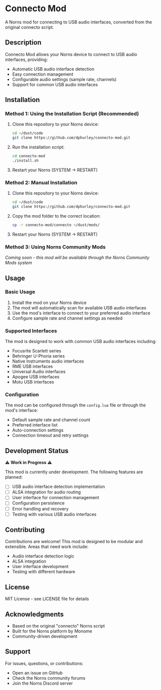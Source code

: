 # Connecto Mod

A Norns mod for connecting to USB audio interfaces, converted from the original connecto script.

## Description

Connecto Mod allows your Norns device to connect to USB audio interfaces, providing:
- Automatic USB audio interface detection
- Easy connection management
- Configurable audio settings (sample rate, channels)
- Support for common USB audio interfaces

## Installation

### Method 1: Using the Installation Script (Recommended)
1. Clone this repository to your Norns device:
   ```bash
   cd ~/dust/code
   git clone https://github.com/dphurley/connecto-mod.git
   ```

2. Run the installation script:
   ```bash
   cd connecto-mod
   ./install.sh
   ```

3. Restart your Norns (SYSTEM → RESTART)

### Method 2: Manual Installation
1. Clone this repository to your Norns device:
   ```bash
   cd ~/dust/code
   git clone https://github.com/dphurley/connecto-mod.git
   ```

2. Copy the mod folder to the correct location:
   ```bash
   cp -r connecto-mod/connecto ~/dust/mods/
   ```

3. Restart your Norns (SYSTEM → RESTART)

### Method 3: Using Norns Community Mods
*Coming soon - this mod will be available through the Norns Community Mods system*

## Usage

### Basic Usage
1. Install the mod on your Norns device
2. The mod will automatically scan for available USB audio interfaces
3. Use the mod's interface to connect to your preferred audio interface
4. Configure sample rate and channel settings as needed

### Supported Interfaces
The mod is designed to work with common USB audio interfaces including:
- Focusrite Scarlett series
- Behringer U-Phoria series
- Native Instruments audio interfaces
- RME USB interfaces
- Universal Audio interfaces
- Apogee USB interfaces
- Motu USB interfaces

### Configuration
The mod can be configured through the `config.lua` file or through the mod's interface:
- Default sample rate and channel count
- Preferred interface list
- Auto-connection settings
- Connection timeout and retry settings

## Development Status

⚠️ **Work in Progress** ⚠️

This mod is currently under development. The following features are planned:
- [ ] USB audio interface detection implementation
- [ ] ALSA integration for audio routing
- [ ] User interface for connection management
- [ ] Configuration persistence
- [ ] Error handling and recovery
- [ ] Testing with various USB audio interfaces

## Contributing

Contributions are welcome! This mod is designed to be modular and extensible. Areas that need work include:
- Audio interface detection logic
- ALSA integration
- User interface development
- Testing with different hardware

## License

MIT License - see LICENSE file for details

## Acknowledgments

- Based on the original "connecto" Norns script
- Built for the Norns platform by Monome
- Community-driven development

## Support

For issues, questions, or contributions:
- Open an issue on GitHub
- Check the Norns community forums
- Join the Norns Discord server
